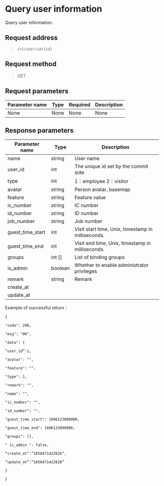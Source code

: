 # Query user information

Query user information.

## Request address

> `/v1/user/id/{id}`

## Request method

> GET

## Request parameters

| Parameter name | Type | Required | Description |
| -------------- | ---- | -------- | ----------- |
| None           | None | None     | None        |

## Response parameters

| Parameter name   | Type    | Description                                        |
| ---------------- | ------- | -------------------------------------------------- |
| name             | string  | User name                                          |
| user_id          | int     | The unique id set by the commit side               |
| type             | int     | 1：employee 2：visitor                             |
| avatar           | string  | Person avatar, basemap                             |
| feature          | string  | Feature value                                      |
| ic_number        | string  | IC number                                          |
| id_number        | string  | ID number                                          |
| job_number       | string  | Job number                                         |
| guest_time_start | int     | Visit start time, Unix, timestamp in milliseconds. |
| guest_time_end   | int     | Visit end time, Unix, timestamp in milliseconds.   |
| groups           | int []  | List of binding groups                             |
| is_admin         | boolean | Whether to enable administrator privileges         |
| remark           | string  | Remark                                             |
| create_at        |         |                                                    |
| update_at        |         |                                                    |

Example of successful return：

```
{

"code": 200,

"msg": "OK",

"data": {

“user_id”:1,

"avatar": "",

"feature": "",

"type": 1,

"remark": "",

"name": "",

"ic_number": "",

"id_number": "",

"guest_time_start": 1606123080000,

"guest_time_end": 1606123099000,

"groups": [],

" is_admin ": false,

“create_at”:”1658471422626”,

“update_at”:”1658471422626”

}

}
```



